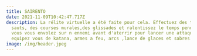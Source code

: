 ```yaml
---
title: SAIRENTO
date: 2021-11-09T10:42:47.717Z
description: La rélite virtuelle a été faite pour cela. Effectuez des triples
  sauts, des courses murales,des glissades et ralentissez le temps pendat que
  vous vous envolez sur n ennemi avant d'aterrir pour lancer une attaque d'armes
  equipez vous de katana, armes a feu, arcs ,lance de glaces et sabres.
image: /img/header.jpeg
---
```

